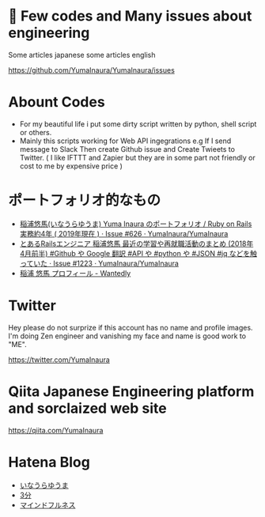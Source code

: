 

# 🤖 Few codes and Many issues about engineering

Some articles japanese
some articles english

https://github.com/YumaInaura/YumaInaura/issues

# Abount Codes

- For my beautiful life i put some dirty script written by python, shell script or others.
- Mainly this scripts working for Web API ingegrations e.g If I send message to Slack Then create Github issue and Create Twieets to Twitter. ( I like IFTTT and Zapier but they are in some part not friendly or cost to me by expensive price )


# ポートフォリオ的なもの

- [稲浦悠馬(いなうらゆうま) Yuma Inaura のポートフォリオ / Ruby on Rails 実務約4年 ( 2019年現在 ) · Issue #626 · YumaInaura/YumaInaura](https://github.com/YumaInaura/YumaInaura/issues/626)
- [とあるRailsエンジニア 稲浦悠馬 最近の学習や再就職活動のまとめ (2018年4月前半) #Github や Google 翻訳 #API や #python や #JSON #jq などを触っていた · Issue #1223 · YumaInaura/YumaInaura](https://github.com/YumaInaura/YumaInaura/issues/1223)
- [稲浦 悠馬 プロフィール - Wantedly](https://www.wantedly.com/users/93140896)


# Twitter

Hey please do not surprize if this account has no name and profile images.
I'm doing Zen engineer and vanishing my face and name is good work to "ME".

https://twitter.com/YumaInaura

# Qiita Japanese Engineering platform and sorclaized web site

https://qiita.com/YumaInaura


# Hatena Blog

<ul>
<li><a href="http://yumainaura.hateblo.jp/">いなうらゆうま</a></li>
<li><a href="http://3min.hatenadiary.jp/">3分</a></li>
<li><a href="http://mindfulness.hatenablog.jp/">マインドフルネス</a></li>
</ul>
